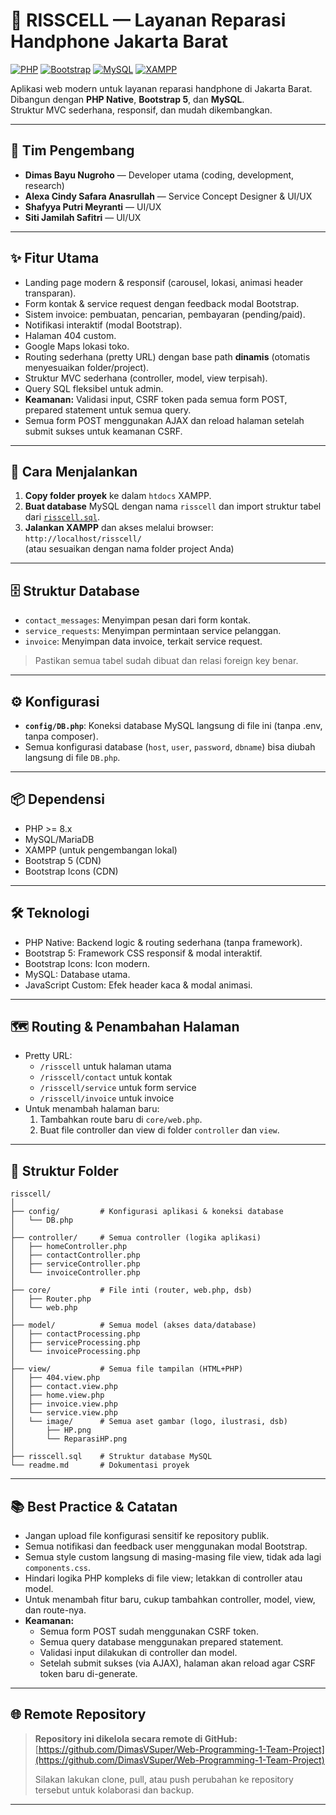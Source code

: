 # 📱 RISSCELL — Layanan Reparasi Handphone Jakarta Barat

[![PHP](https://img.shields.io/badge/PHP-8%2B-blue?logo=php)](https://www.php.net/releases/8.0/en.php)
[![Bootstrap](https://img.shields.io/badge/Bootstrap-5-blueviolet?logo=bootstrap)](https://getbootstrap.com/)
[![MySQL](https://img.shields.io/badge/MySQL-Database-orange?logo=mysql)](https://www.mysql.com/)
[![XAMPP](https://img.shields.io/badge/XAMPP-Server-orange?logo=apache)](https://www.apachefriends.org/)

Aplikasi web modern untuk layanan reparasi handphone di Jakarta Barat.  
Dibangun dengan **PHP Native**, **Bootstrap 5**, dan **MySQL**.  
Struktur MVC sederhana, responsif, dan mudah dikembangkan.

---

## 👥 Tim Pengembang

- **Dimas Bayu Nugroho** — Developer utama (coding, development, research)
- **Alexa Cindy Safara Anasrullah** — Service Concept Designer & UI/UX
- **Shafyya Putri Meyranti** — UI/UX
- **Siti Jamilah Safitri** — UI/UX

---

## ✨ Fitur Utama

- Landing page modern & responsif (carousel, lokasi, animasi header transparan).
- Form kontak & service request dengan feedback modal Bootstrap.
- Sistem invoice: pembuatan, pencarian, pembayaran (pending/paid).
- Notifikasi interaktif (modal Bootstrap).
- Halaman 404 custom.
- Google Maps lokasi toko.
- Routing sederhana (pretty URL) dengan base path **dinamis** (otomatis menyesuaikan folder/project).
- Struktur MVC sederhana (controller, model, view terpisah).
- Query SQL fleksibel untuk admin.
- **Keamanan:** Validasi input, CSRF token pada semua form POST, prepared statement untuk semua query.
- Semua form POST menggunakan AJAX dan reload halaman setelah submit sukses untuk keamanan CSRF.

---

## 🚀 Cara Menjalankan

1. **Copy folder proyek** ke dalam `htdocs` XAMPP.
2. **Buat database** MySQL dengan nama `risscell` dan import struktur tabel dari [`risscell.sql`](risscell.sql).
3. **Jalankan XAMPP** dan akses melalui browser:  
   `http://localhost/risscell/`  
   (atau sesuaikan dengan nama folder project Anda)

---

## 🗄️ Struktur Database

- `contact_messages`: Menyimpan pesan dari form kontak.
- `service_requests`: Menyimpan permintaan service pelanggan.
- `invoice`: Menyimpan data invoice, terkait service request.

> Pastikan semua tabel sudah dibuat dan relasi foreign key benar.

---

## ⚙️ Konfigurasi

- **`config/DB.php`**: Koneksi database MySQL langsung di file ini (tanpa .env, tanpa composer).
- Semua konfigurasi database (`host`, `user`, `password`, `dbname`) bisa diubah langsung di file `DB.php`.

---

## 📦 Dependensi

- PHP >= 8.x
- MySQL/MariaDB
- XAMPP (untuk pengembangan lokal)
- Bootstrap 5 (CDN)
- Bootstrap Icons (CDN)

---

## 🛠️ Teknologi

- PHP Native: Backend logic & routing sederhana (tanpa framework).
- Bootstrap 5: Framework CSS responsif & modal interaktif.
- Bootstrap Icons: Icon modern.
- MySQL: Database utama.
- JavaScript Custom: Efek header kaca & modal animasi.

---

## 🗺️ Routing & Penambahan Halaman

- Pretty URL:  
  - `/risscell` untuk halaman utama  
  - `/risscell/contact` untuk kontak  
  - `/risscell/service` untuk form service  
  - `/risscell/invoice` untuk invoice  
- Untuk menambah halaman baru:
  1. Tambahkan route baru di `core/web.php`.
  2. Buat file controller dan view di folder `controller` dan `view`.

---

## 📁 Struktur Folder

```
risscell/
│
├── config/         # Konfigurasi aplikasi & koneksi database
│   └── DB.php
│
├── controller/     # Semua controller (logika aplikasi)
│   ├── homeController.php
│   ├── contactController.php
│   ├── serviceController.php
│   └── invoiceController.php
│
├── core/           # File inti (router, web.php, dsb)
│   ├── Router.php
│   └── web.php
│
├── model/          # Semua model (akses data/database)
│   ├── contactProcessing.php
│   ├── serviceProcessing.php
│   └── invoiceProcessing.php
│
├── view/           # Semua file tampilan (HTML+PHP)
│   ├── 404.view.php
│   ├── contact.view.php
│   ├── home.view.php
│   ├── invoice.view.php
│   └── service.view.php
│   └── image/      # Semua aset gambar (logo, ilustrasi, dsb)
│       ├── HP.png
│       └── ReparasiHP.png
│
├── risscell.sql    # Struktur database MySQL
└── readme.md       # Dokumentasi proyek
```

---

## 📚 Best Practice & Catatan

- Jangan upload file konfigurasi sensitif ke repository publik.
- Semua notifikasi dan feedback user menggunakan modal Bootstrap.
- Semua style custom langsung di masing-masing file view, tidak ada lagi `components.css`.
- Hindari logika PHP kompleks di file view; letakkan di controller atau model.
- Untuk menambah fitur baru, cukup tambahkan controller, model, view, dan route-nya.
- **Keamanan:**  
  - Semua form POST sudah menggunakan CSRF token.  
  - Semua query database menggunakan prepared statement.  
  - Validasi input dilakukan di controller dan model.
  - Setelah submit sukses (via AJAX), halaman akan reload agar CSRF token baru di-generate.


---

## 🌐 Remote Repository

> **Repository ini dikelola secara remote di GitHub:**  
> [https://github.com/DimasVSuper/Web-Programming-1-Team-Project](https://github.com/DimasVSuper/Web-Programming-1-Team-Project)
>
> Silakan lakukan clone, pull, atau push perubahan ke repository tersebut untuk kolaborasi dan backup.

---